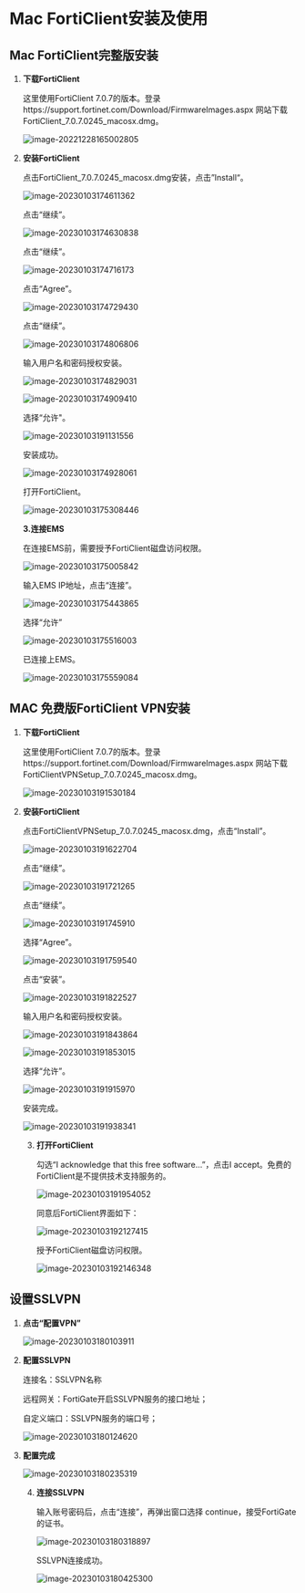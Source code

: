 # Mac FortiClient安装及使用

## Mac FortiClient完整版安装

1. **下载FortiClient**

   这里使用FortiClient 7.0.7的版本。登录https://support.fortinet.com/Download/FirmwareImages.aspx 网站下载FortiClient_7.0.7.0245_macosx.dmg。
   
   ![image-20221228165002805](../../images/image-20221228165002805.png)

2. **安装FortiClient**

   点击FortiClient_7.0.7.0245_macosx.dmg安装，点击”Install“。
   
   ![image-20230103174611362](../../images/image-20230103174611362.png)
   
   点击“继续”。
   
   ![image-20230103174630838](../../images/image-20230103174630838.png)
   
   点击“继续”。
   
   ![image-20230103174716173](../../images/image-20230103174716173.png)
   
   点击“Agree”。
   
   ![image-20230103174729430](../../images/image-20230103174729430.png)
   
   点击“继续”。
   
   ![image-20230103174806806](../../images/image-20230103174806806.png)
   
   输入用户名和密码授权安装。
   
   ![image-20230103174829031](../../images/image-20230103174829031.png)
   
   ![image-20230103174909410](../../images/image-20230103174909410.png)
   
   选择“允许"。
   
   ![image-20230103191131556](../../images/image-20230103191131556.png)
   
   
   
   安装成功。
   
   ![image-20230103174928061](../../images/image-20230103174928061.png)
   
   打开FortiClient。
   
   ![image-20230103175308446](../../images/image-20230103175308446.png)
   
   **3.连接EMS**
   
   在连接EMS前，需要授予FortiClient磁盘访问权限。
   
   ![image-20230103175005842](../../images/image-20230103175005842.png)
   
   输入EMS IP地址，点击“连接”。
   
   ![image-20230103175443865](../../images/image-20230103175443865.png)
   
   选择“允许”
   
   ![image-20230103175516003](../../images/image-20230103175516003.png)
   
   已连接上EMS。
   
   ![image-20230103175559084](../../images/image-20230103175559084.png)

## MAC 免费版FortiClient VPN安装

1. **下载FortiClient**

   这里使用FortiClient 7.0.7的版本。登录https://support.fortinet.com/Download/FirmwareImages.aspx 网站下载FortiClientVPNSetup_7.0.7.0245_macosx.dmg。

   ![image-20230103191530184](../../images/image-20230103191530184.png)

2. **安装FortiClient**

   点击FortiClientVPNSetup_7.0.7.0245_macosx.dmg，点击“Install”。

   ![image-20230103191622704](../../images/image-20230103191622704.png)

   点击“继续”。

   ![image-20230103191721265](../../images/image-20230103191721265.png)

   点击“继续”。

   ![image-20230103191745910](../../images/image-20230103191745910.png)

   选择“Agree”。

   ![image-20230103191759540](../../images/image-20230103191759540.png)

   点击“安装”。

   ![image-20230103191822527](../../images/image-20230103191822527.png)

   输入用户名和密码授权安装。

   ![image-20230103191843864](../../images/image-20230103191843864.png)

   ![image-20230103191853015](../../images/image-20230103191853015.png)

   选择“允许”。

   ![image-20230103191915970](../../images/image-20230103191915970.png)

   安装完成。

   ![image-20230103191938341](../../images/image-20230103191938341.png)

   3. **打开FortiClient**

      勾选“I acknowledge that this free software...”，点击I accept。免费的FortiClient是不提供技术支持服务的。

      ![image-20230103191954052](../../images/image-20230103191954052.png)

      同意后FortiClient界面如下：

      ![image-20230103192127415](../../images/image-20230103192127415.png)

      授予FortiClient磁盘访问权限。

      ![image-20230103192146348](../../images/image-20230103192146348.png)

## 设置SSLVPN

1. **点击“配置VPN”**

   ![image-20230103180103911](../../images/image-20230103180103911.png)

2. **配置SSLVPN**

   连接名：SSLVPN名称

   远程网关：FortiGate开启SSLVPN服务的接口地址；

   自定义端口：SSLVPN服务的端口号；

   ![image-20230103180124620](../../images/image-20230103180124620.png)

3. **配置完成**

   ![image-20230103180235319](../../images/image-20230103180235319.png)

   4. **连接SSLVPN**

      输入账号密码后，点击“连接”，再弹出窗口选择 continue，接受FortiGate的证书。

      ![image-20230103180318897](../../images/image-20230103180318897.png)

      SSLVPN连接成功。

      ![image-20230103180425300](../../images/image-20230103180425300.png)

